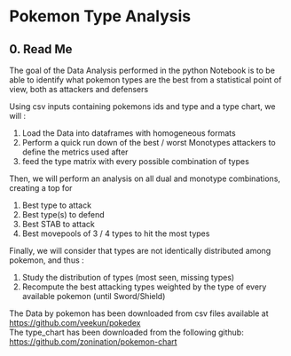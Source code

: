 # Pokemon Type Analysis
## 0\. Read Me
The goal of the Data Analysis performed in the python Notebook is to be able to identify what pokemon types are the best from a statistical point of view, both as attackers and defensers  

Using csv inputs containing pokemons ids and type and a type chart, we will : 
1. Load the Data into dataframes with homogeneous formats  
2. Perform a quick run down of the best / worst Monotypes attackers to define the metrics used after
3. feed the type matrix with every possible combination of types  

Then, we will perform an analysis on all dual and monotype combinations, creating a top for 
1. Best type to attack  
2. Best type(s) to defend  
3. Best STAB to attack  
4. Best movepools of 3 / 4 types to hit the most types

Finally, we will consider that types are not identically distributed among pokemon, and thus :
1. Study the distribution of types (most seen, missing types)
1. Recompute the best attacking types weighted by the type of every available pokemon (until Sword/Shield)

The Data by pokemon has been downloaded from csv files available at https://github.com/veekun/pokedex  
The type_chart has been downloaded from the following github: https://github.com/zonination/pokemon-chart
